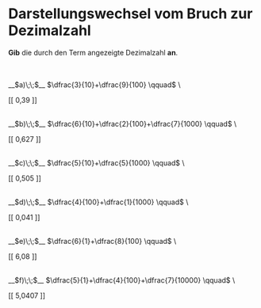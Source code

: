 <!--
version:  0.0.1

language: de

@style
input {
    text-align: center;
}

.flex-container {
    display: flex;
    flex-wrap: wrap;
    align-items: stretch;
    gap: 20px;
}

.flex-child {
    flex: 1;
    min-width: 350px;
    margin-right: 20px;
}

@media (max-width: 400px) {
    .flex-child {
        flex: 100%;
        margin-right: 0;
    }
}
@end

formula: \carry   \textcolor{red}{\scriptsize #1}
formula: \digit   \rlap{\carry{#1}}\phantom{#2}#2
formula: \permil  \text{‰}

import: https://raw.githubusercontent.com/LiaTemplates/Tikz-Jax/main/README.md

script: https://cdn.jsdelivr.net/gh/LiaTemplates/Tikz-Jax@main/dist/index.js


tags: Bruchrechnung, Zahlenverständnis, Dezimalzahlen, sehr leicht, sehr niedrig, Angeben

comment: Eine Summe von Brüchen als Dezimalzahl? Schreib sie nieder.

author: Martin Lommatzsch

-->




# Darstellungswechsel vom Bruch zur Dezimalzahl

**Gib** die durch den Term angezeigte Dezimalzahl **an**.

<br>

<section class="flex-container">
<div class="flex-child">
<br>
__$a)\;\;$__ $\dfrac{3}{10}+\dfrac{9}{100} \qquad$  \
<br>

 [[  0,39   ]] 
<br>
</div>
<div class="flex-child">
<br>
__$b)\;\;$__ $\dfrac{6}{10}+\dfrac{2}{100}+\dfrac{7}{1000} \qquad$  \
<br>

 [[  0,627  ]] 
<br>
</div>
<div class="flex-child">
<br>
__$c)\;\;$__ $\dfrac{5}{10}+\dfrac{5}{1000} \qquad$  \
<br>

 [[  0,505  ]] 
<br>
</div>
<div class="flex-child">
<br>
__$d)\;\;$__ $\dfrac{4}{100}+\dfrac{1}{1000} \qquad$  \
<br>

 [[  0,041  ]] 
<br>
</div>
<div class="flex-child">
<br>
__$e)\;\;$__ $\dfrac{6}{1}+\dfrac{8}{100} \qquad$  \
<br>

 [[  6,08   ]] 
<br>
</div>
<div class="flex-child">
<br>
__$f)\;\;$__ $\dfrac{5}{1}+\dfrac{4}{100}+\dfrac{7}{10000} \qquad$  \
<br>

 [[  5,0407 ]] 

<br>
</div>
</section>

<br>
<br>
<br>


